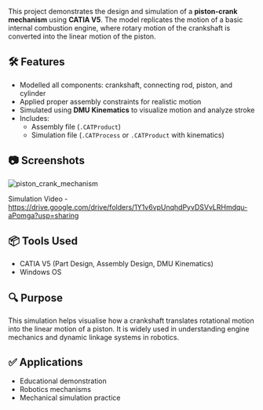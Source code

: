 This project demonstrates the design and simulation of a **piston-crank mechanism** using **CATIA V5**. The model replicates the motion of a basic internal combustion engine, where rotary motion of the crankshaft is converted into the linear motion of the piston.

## 🛠 Features

- Modelled all components: crankshaft, connecting rod, piston, and cylinder
- Applied proper assembly constraints for realistic motion
- Simulated using **DMU Kinematics** to visualize motion and analyze stroke
- Includes:
  - Assembly file (`.CATProduct`)
  - Simulation file (`.CATProcess` or `.CATProduct` with kinematics)
 


## 📷 Screenshots

![piston_crank_mechanism](https://github.com/user-attachments/assets/264604a8-ff61-407e-84bb-2d2a869309cf)

Simulation Video  - https://drive.google.com/drive/folders/1Y1v6vpUnqhdPyvDSVvLRHmdqu-aPomga?usp=sharing


## 📦 Tools Used

- CATIA V5 (Part Design, Assembly Design, DMU Kinematics)
- Windows OS

## 🔍 Purpose

This simulation helps visualise how a crankshaft translates rotational motion into the linear motion of a piston. It is widely used in understanding engine mechanics and dynamic linkage systems in robotics.

## ✅ Applications

- Educational demonstration
- Robotics mechanisms
- Mechanical simulation practice





